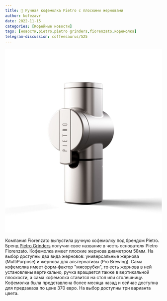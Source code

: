 ```yaml
---
title: 📰 Ручная кофемолка Pietro с плоскими жерновами
author: kofezavr
date: 2022-11-15
categories: [Кофейные новости]
tags: [новости,pietro,pietro grinders,fiorenzato,кофемолка]
telegram-discussion: coffeesaurus/525
--- 
```

![Ручная кофемолка Pietro с плоскими жерновами](/assets/img/posts/22/11/pietro-manual-coffe-grinder.jpg)

Компания Fiorenzato выпустила ручную кофемолку под брендом Pietro. Бренд [Pietro Grinders](http://pietrogrinders.com/) получил свое название в честь основателя Pietro Fiorenzato. Кофемолка имеет плоские жернова диаметром 58мм. На выбор доступны два вида жерновов: универсальные жернова (MultiPurpose) и жернова для альтернативы (Pro Brewing). Сама кофемолка имеет форм-фактор "мясорубки", то есть жернова в ней установлены вертикально, ручка вращается также в вертикальной плоскости, а сама кофемолка ставится на стол или столешницу. Кофемолка была представлена более месяца назад и сейчас доступна для предзаказа по цене 370 евро. На выбор доступны три варианта цвета.